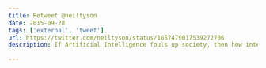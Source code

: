 ```yaml
---
title: Retweet @neiltyson
date: 2015-09-28
tags: ['external', 'tweet']
url: https://twitter.com/neiltyson/status/1657479017539272706
description: If Artificial Intelligence fouls up society, then how intelligent was it, really?

---
```


